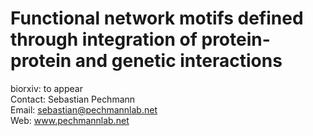 # Functional network motifs defined through integration of protein-protein and genetic interactions

biorxiv: to appear\
Contact: Sebastian Pechmann\
Email: sebastian@pechmannlab.net\
Web: www.pechmannlab.net
